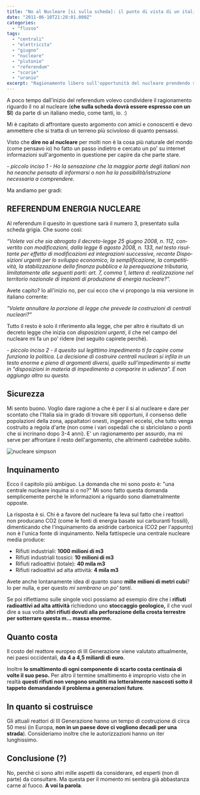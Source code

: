 ```yaml
---
title: "No al Nucleare [si sulla scheda]: il punto di vista di un italiano medio"
date: "2011-06-10T21:28:01.000Z"
categories:
  - "flusso"
tags:
  - "centrali"
  - "elettricita"
  - "giugno"
  - "nucleare"
  - "plutonio"
  - "referendum"
  - "scorie"
  - "uranio"
excerpt: "Ragionamento libero sull'opportunità del nucleare prendendo spunto da varie fonti. Fatto da un italiano medio per italiani medi."
---
```


A poco tempo dall'inizio del referendum volevo condividere il ragionamento riguardo il no al nucleare (**che sulla scheda dovrà essere espresso con un SI**) da parte di un italiano medio, come tanti, io. :)

Mi è capitato di affrontare questo argomento con amici e conoscenti e devo ammettere che si tratta di un terreno più scivoloso di quanto pensassi.

Visto che **dire no al nucleare** per molti non è la cosa più naturale del mondo (come pensavo io) ho fatto un passo indietro e cercato un po' su internet informazioni sull'argomento in questione per capire da che parte stare.

_\- piccolo inciso 1 - Ho la sensazione che la maggior parte degli italiani non ha neanche pensato di informarsi o non ha la possibilità/istruzione necessaria a comprendere._

Ma andiamo per gradi:

## RE­FE­REN­DUM ENER­GIA NUCLEARE

Al referendum il quesito in questione sarà il numero 3, presentato sulla scheda grigia. Che suono così:

_“Vo­lete voi che sia abro­gato il decreto-legge 25 giu­gno 2008, n. 112, con­ver­tito con mo­di­fi­ca­zioni, dalla legge 6 ago­sto 2008, n. 133, nel te­sto ri­sul­tante per ef­fetto di mo­di­fi­ca­zioni ed in­te­gra­zioni suc­ces­sive, re­cante Di­spo­si­zioni ur­genti per lo svi­luppo eco­no­mico, la sem­pli­fi­ca­zione, la com­pe­ti­ti­vità, la sta­bi­liz­za­zione della fi­nanza pub­blica e la pe­re­qua­zione tri­bu­ta­ria, li­mi­ta­ta­mente alle se­guenti parti: art. 7, comma 1, let­tera d: rea­liz­za­zione nel ter­ri­to­rio na­zio­nale di im­pianti di pro­du­zione di ener­gia nucleare?”._

Avete capito? Io all'inizio no, per cui ecco che vi propongo la mia versione in italiano corrente:

_"Volete annullare la porzione di legge che prevede la costruzioni di centrali nucleari?"_

Tutto il resto è solo il riferimento alla legge, che per altro è risultato di un decreto legge che inizia con _disposizioni urgenti_, il che nel campo del nucleare mi fa un po' ridere (nel seguito capirete perchè).

_\- piccolo inciso 2 - il quesito sul legittimo impedimento ti fa capire come funziona la politica. La decisione di costruire centrali nucleari si infila in un testo enorme e pieno di argomenti diversi, quello sull'impedimento si mette in "di­spo­si­zioni in ma­te­ria di im­pe­di­mento a com­pa­rire in udienza". E non aggiungo altro su questo._

## Sicurezza

Mi sento buono. Voglio dare ragione a che è per il si al nucleare e dare per scontato che l'Italia sia in grado di trovare siti opportuni, il consenso delle popolazioni della zona, appaltatori onesti, ingegneri eccelsi, che tutto venga costruito a regola d'arte (non come i vari ospedali che si sbriciolano o ponti che si incrinano dopo 3-4 anni). E' un ragionamento per assurdo, ma mi serve per affrontare il resto dell'argomento, che altrimenti cadrebbe subito.

![](https://enricodeleo.s3.eu-south-1.amazonaws.com/uploads/2011/06/r742108_6080651-565x424.jpg "nucleare simpson")

## Inquinamento

Ecco il capitolo più ambiguo. La domanda che mi sono posto è: "una centrale nucleare inquina si o no?" Mi sono fatto questa domanda semplicemente perchè le informazioni a riguardo sono diametralmente opposte.

La risposta è si. Chi è a favore del nucleare fa leva sul fatto che i reattori non producano CO2 (come le fonti di energia basate sui carburanti fossili), dimenticando che l'inquinamento da anidride carbonica (CO2 per l'appunto) non è l'unica fonte di inquinamento. Nella fattispecie una centrale nucleare media produce:

- Rifiuti industriali: **1000 milioni di m3**
- Rifiuti industriali tossici: **10 milioni di m3**
- Rifiuti radioattivi (totale): **40 mila m3**
- Rifiuti radioattivi ad alta attività: **4 mila m3**

Avete anche lontanamente idea di quanto siano **mille milioni di metri cubi**? Io per nulla, e per questo _mi sembrano un po' tanti_.

Se poi riflettiamo sulle singole voci possiamo ad esempio dire che i **rifiuti radioattivi ad alta attività** richiedono uno **stoccaggio geologico,** il che vuol dire a sua volta **altri rifiuti dovuti alla perforazione della crosta terrestre per sotterrare questa m... massa enorme.**

## Quanto costa

Il costo del reattore europeo di III Generazione viene valutato attualmente, nei paesi occidentali, **da 4 a 4,5 miliardi di euro**.

Inoltre **lo smaltimento di ogni componente di scarto costa centinaia di volte il suo peso.** Per altro il termine smaltimento è improprio visto che in realtà **questi rifiuti non vengono smaltiti ma letteralmente nascosti sotto il tappeto** **demandando il problema a generazioni future**.

## In quanto si costruisce

Gli attuali reattori di III Generazione hanno un tempo di costruzione di circa 50 mesi (in Europa, **non in un paese dove ci vogliono decadi per una strada**). Consideriamo inoltre che le autorizzazioni hanno un iter lunghissimo.

## Conclusione (?)

No, perchè ci sono altri mille aspetti da considerare, ed esperti (non di parte) da consultare. Ma questa per il momento mi sembra già abbastanza carne al fuoco. **A voi la parola**.
